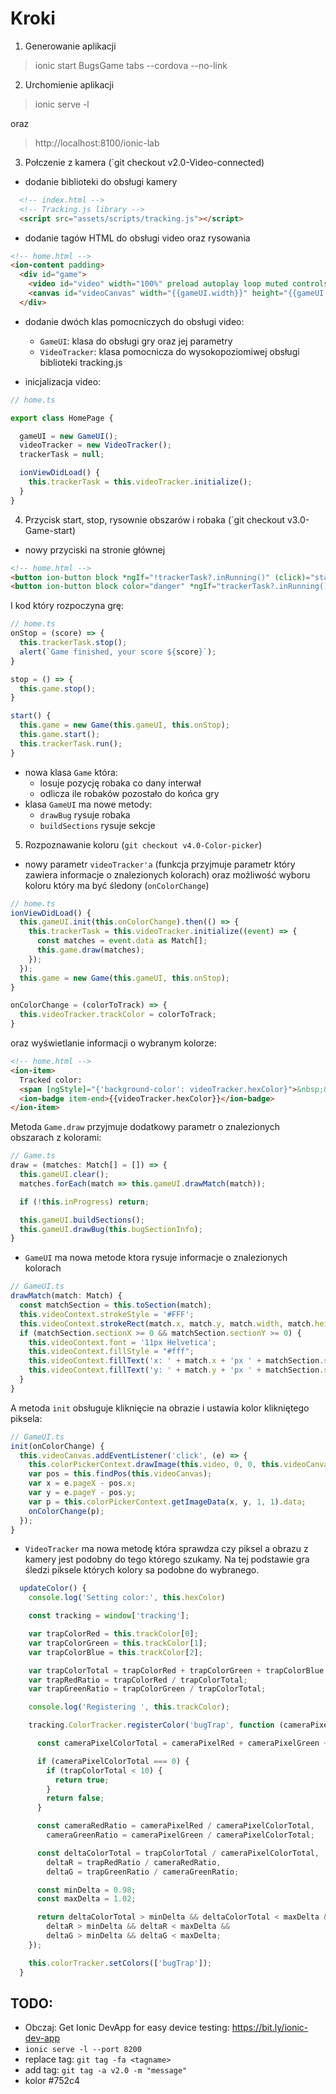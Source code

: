 # Kroki

1. Generowanie aplikacji

> ionic start BugsGame tabs --cordova --no-link

2. Urchomienie aplikacji

> ionic serve -l

oraz

> http://localhost:8100/ionic-lab

3. Połczenie z kamera (`git checkout v2.0-Video-connected)

- dodanie biblioteki do obsługi kamery

``` html
  <!-- index.html -->
  <!-- Tracking.js library -->
  <script src="assets/scripts/tracking.js"></script>
```

- dodanie tagów HTML do obsługi video oraz rysowania

``` html
<!-- home.html -->
<ion-content padding>
  <div id="game">
    <video id="video" width="100%" preload autoplay loop muted controls></video>
    <canvas id="videoCanvas" width="{{gameUI.width}}" height="{{gameUI.height}}"></canvas>
  </div>
```

- dodanie dwóch klas pomocniczych do obsługi video:
   - `GameUI`: klasa do obsługi gry oraz jej parametry
   - `VideoTracker`: klasa pomocnicza do wysokopoziomiwej obsługi biblioteki tracking.js

- inicjalizacja video:

``` typescript
// home.ts

export class HomePage {

  gameUI = new GameUI();
  videoTracker = new VideoTracker();
  trackerTask = null;

  ionViewDidLoad() {
    this.trackerTask = this.videoTracker.initialize();
  }
}
```

4. Przycisk start, stop, rysownie obszarów i robaka (`git checkout v3.0-Game-start)

- nowy przyciski na stronie głównej

``` html
<!-- home.html -->
<button ion-button block *ngIf="!trackerTask?.inRunning()" (click)="start()">Start</button>
<button ion-button block color="danger" *ngIf="trackerTask?.inRunning()" (click)="stop()">Stop</button>
```

I kod który rozpoczyna grę:

``` typescript
// home.ts
onStop = (score) => {
  this.trackerTask.stop();
  alert(`Game finished, your score ${score}`);
}

stop = () => {
  this.game.stop();
}

start() {
  this.game = new Game(this.gameUI, this.onStop);
  this.game.start();
  this.trackerTask.run();
}
```

- nowa klasa `Game` która:
   - losuje pozycję robaka co dany interwał
   - odlicza ile robaków pozostało do końca gry
- klasa `GameUI` ma nowe metody:
   - `drawBug` rysuje robaka
   - `buildSections` rysuje sekcje

5. Rozpoznawanie koloru (`git checkout v4.0-Color-picker`)

- nowy parametr `videoTracker'a` (funkcja przyjmuje parametr który zawiera informacje o znalezionych kolorach) oraz możliwość wyboru koloru który ma być śledony (`onColorChange`)

``` typescript
// home.ts
ionViewDidLoad() {
  this.gameUI.init(this.onColorChange).then(() => {
    this.trackerTask = this.videoTracker.initialize((event) => {
      const matches = event.data as Match[];
      this.game.draw(matches);
    });
  });
  this.game = new Game(this.gameUI, this.onStop);
}

onColorChange = (colorToTrack) => {
  this.videoTracker.trackColor = colorToTrack;
}
```

oraz wyświetlanie informacji o wybranym kolorze:

```html
<!-- home.html -->
<ion-item>
  Tracked color:
  <span [ngStyle]="{'background-color': videoTracker.hexColor}">&nbsp;&nbsp;&nbsp;</span>
  <ion-badge item-end>{{videoTracker.hexColor}}</ion-badge>
</ion-item>
```

Metoda `Game.draw` przyjmuje dodatkowy parametr o znalezionych obszarach z kolorami:

``` typescript
// Game.ts
draw = (matches: Match[] = []) => {
  this.gameUI.clear();
  matches.forEach(match => this.gameUI.drawMatch(match));

  if (!this.inProgress) return;

  this.gameUI.buildSections();
  this.gameUI.drawBug(this.bugSectionInfo);
}
```

- `GameUI` ma nowa metode ktora rysuje informacje o znalezionych kolorach

``` typescript
// GameUI.ts
drawMatch(match: Match) {
  const matchSection = this.toSection(match);
  this.videoContext.strokeStyle = '#FFF';
  this.videoContext.strokeRect(match.x, match.y, match.width, match.height);
  if (matchSection.sectionX >= 0 && matchSection.sectionY >= 0) {
    this.videoContext.font = '11px Helvetica';
    this.videoContext.fillStyle = "#fff";
    this.videoContext.fillText('x: ' + match.x + 'px ' + matchSection.sectionX, match.x + match.width + 5, match.y + 11);
    this.videoContext.fillText('y: ' + match.y + 'px ' + matchSection.sectionY, match.x + match.width + 5, match.y + 22);
  }
}
```

A metoda `init` obsługuje kliknięcie na obrazie i ustawia kolor klikniętego piksela:

``` typescript
// GameUI.ts
init(onColorChange) {
  this.videoCanvas.addEventListener('click', (e) => {
    this.colorPickerContext.drawImage(this.video, 0, 0, this.videoCanvas.width, this.videoCanvas.height);
    var pos = this.findPos(this.videoCanvas);
    var x = e.pageX - pos.x;
    var y = e.pageY - pos.y;
    var p = this.colorPickerContext.getImageData(x, y, 1, 1).data;
    onColorChange(p);
  });
}
```

- `VideoTracker` ma nowa metodę która sprawdza czy piksel a obrazu z kamery jest podobny do tego którego szukamy. Na tej podstawie gra śledzi piksele których kolory sa podobne do wybranego.

``` typescript
  updateColor() {
    console.log('Setting color:', this.hexColor)

    const tracking = window['tracking'];

    var trapColorRed = this.trackColor[0];
    var trapColorGreen = this.trackColor[1];
    var trapColorBlue = this.trackColor[2];

    var trapColorTotal = trapColorRed + trapColorGreen + trapColorBlue;
    var trapRedRatio = trapColorRed / trapColorTotal;
    var trapGreenRatio = trapColorGreen / trapColorTotal;

    console.log('Registering ', this.trackColor);

    tracking.ColorTracker.registerColor('bugTrap', function (cameraPixelRed, cameraPixelGreen, cameraPixelBlue) {

      const cameraPixelColorTotal = cameraPixelRed + cameraPixelGreen + cameraPixelBlue;

      if (cameraPixelColorTotal === 0) {
        if (trapColorTotal < 10) {
          return true;
        }
        return false;
      }

      const cameraRedRatio = cameraPixelRed / cameraPixelColorTotal,
        cameraGreenRatio = cameraPixelGreen / cameraPixelColorTotal;

      const deltaColorTotal = trapColorTotal / cameraPixelColorTotal,
        deltaR = trapRedRatio / cameraRedRatio,
        deltaG = trapGreenRatio / cameraGreenRatio;

      const minDelta = 0.98;
      const maxDelta = 1.02;

      return deltaColorTotal > minDelta && deltaColorTotal < maxDelta &&
        deltaR > minDelta && deltaR < maxDelta &&
        deltaG > minDelta && deltaG < maxDelta;
    });

    this.colorTracker.setColors(['bugTrap']);
  }
```

## TODO:

- Obczaj: Get Ionic DevApp for easy device testing: https://bit.ly/ionic-dev-app
- `ionic serve -l --port 8200`
- replace tag: `git tag -fa <tagname>`
- add tag: `git tag -a v2.0 -m "message"`
- kolor #752c4
